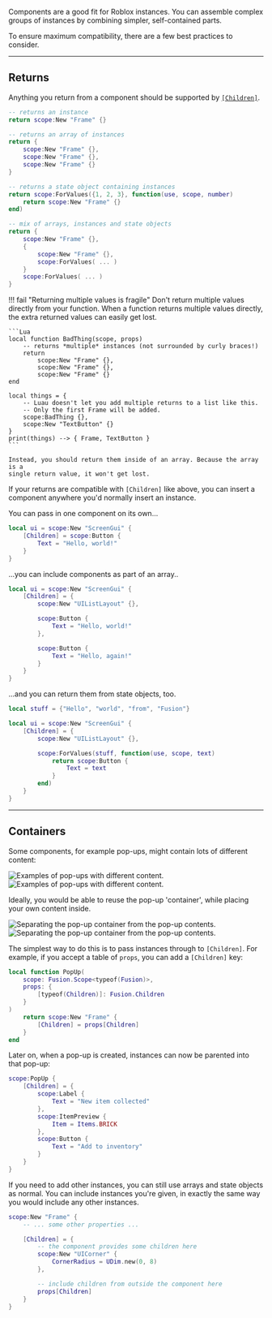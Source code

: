 Components are a good fit for Roblox instances. You can assemble complex groups
of instances by combining simpler, self-contained parts.

To ensure maximum compatibility, there are a few best practices to consider.

-----

## Returns

Anything you return from a component should be supported by
[`[Children]`](../roblox/parenting.md).

```Lua
-- returns an instance
return scope:New "Frame" {}

-- returns an array of instances
return {
	scope:New "Frame" {},
	scope:New "Frame" {},
	scope:New "Frame" {}
}

-- returns a state object containing instances
return scope:ForValues({1, 2, 3}, function(use, scope, number)
	return scope:New "Frame" {}
end)

-- mix of arrays, instances and state objects
return {
	scope:New "Frame" {},
	{
		scope:New "Frame" {},
		scope:ForValues( ... )
	}
	scope:ForValues( ... )
}
```

!!! fail "Returning multiple values is fragile"
    Don't return multiple values directly from your function. When a function
    returns multiple values directly, the extra returned values can easily get
    lost.

    ```Lua
    local function BadThing(scope, props)
		-- returns *multiple* instances (not surrounded by curly braces!)
        return
            scope:New "Frame" {},
            scope:New "Frame" {},
            scope:New "Frame" {}
    end

    local things = {
        -- Luau doesn't let you add multiple returns to a list like this.
        -- Only the first Frame will be added.
        scope:BadThing {},
        scope:New "TextButton" {}
    }
    print(things) --> { Frame, TextButton }
    ```

    Instead, you should return them inside of an array. Because the array is a
    single return value, it won't get lost.

If your returns are compatible with `[Children]` like above, you can insert a
component anywhere you'd normally insert an instance.

You can pass in one component on its own...

```Lua hl_lines="2-4"
local ui = scope:New "ScreenGui" {
    [Children] = scope:Button {
        Text = "Hello, world!"
    }
}
```

...you can include components as part of an array..

```Lua hl_lines="5-7 9-11"
local ui = scope:New "ScreenGui" {
    [Children] = {
        scope:New "UIListLayout" {},

        scope:Button {
            Text = "Hello, world!"
        },

        scope:Button {
            Text = "Hello, again!"
        }
    }
}
```

...and you can return them from state objects, too.

```Lua hl_lines="8-10"
local stuff = {"Hello", "world", "from", "Fusion"}

local ui = scope:New "ScreenGui" {
    [Children] = {
        scope:New "UIListLayout" {},

        scope:ForValues(stuff, function(use, scope, text)
            return scope:Button {
                Text = text
            }
        end)
    }
}
```

-----

## Containers

Some components, for example pop-ups, might contain lots of different content:

![Examples of pop-ups with different content.](Popups-Dark.svg#only-dark)
![Examples of pop-ups with different content.](Popups-Light.svg#only-light)

Ideally, you would be able to reuse the pop-up 'container', while placing your
own content inside.

![Separating the pop-up container from the pop-up contents.](Popup-Exploded-Dark.svg#only-dark)
![Separating the pop-up container from the pop-up contents.](Popup-Exploded-Light.svg#only-light)

The simplest way to do this is to pass instances through to `[Children]`. For
example, if you accept a table of `props`, you can add a `[Children]` key:

```Lua hl_lines="4 8"
local function PopUp(
	scope: Fusion.Scope<typeof(Fusion)>,
	props: {
		[typeof(Children)]: Fusion.Children
	}
)
    return scope:New "Frame" {
        [Children] = props[Children]
    }
end
```

Later on, when a pop-up is created, instances can now be parented into that
pop-up:

```Lua
scope:PopUp {
    [Children] = {
        scope:Label {
            Text = "New item collected"
        },
        scope:ItemPreview {
            Item = Items.BRICK
        },
        scope:Button {
            Text = "Add to inventory"
        }
    }
}
```

If you need to add other instances, you can still use arrays and state objects
as normal. You can include instances you're given, in exactly the same way you
would include any other instances.

```Lua
scope:New "Frame" {
	-- ... some other properties ...

	[Children] = {
		-- the component provides some children here
		scope:New "UICorner" {
			CornerRadius = UDim.new(0, 8)
		},

		-- include children from outside the component here
		props[Children]
	}
}
```